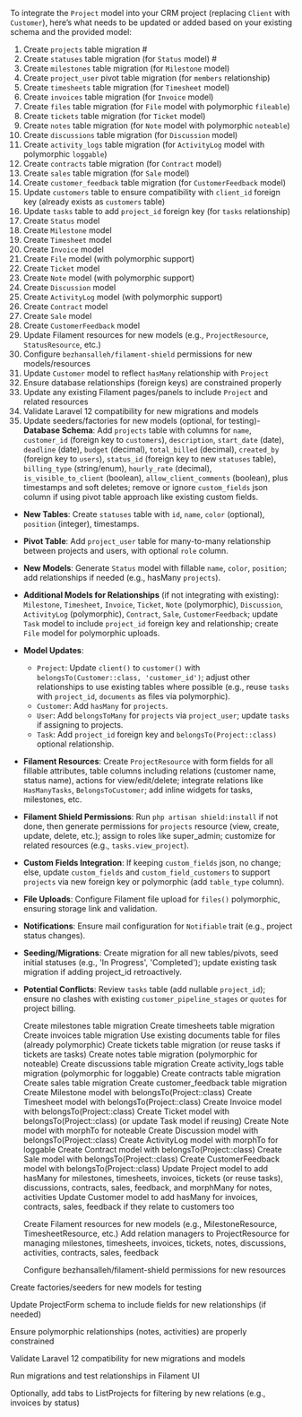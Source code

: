 To integrate the `Project` model into your CRM project (replacing `Client` with `Customer`), here’s what needs to be updated or added based on your existing schema and the provided model:

1. Create `projects` table migration #
2. Create `statuses` table migration (for `Status` model) #
3. Create `milestones` table migration (for `Milestone` model)
4. Create `project_user` pivot table migration (for `members` relationship)
5. Create `timesheets` table migration (for `Timesheet` model)
6. Create `invoices` table migration (for `Invoice` model)
7. Create `files` table migration (for `File` model with polymorphic `fileable`)
8. Create `tickets` table migration (for `Ticket` model)
9. Create `notes` table migration (for `Note` model with polymorphic `noteable`)
10. Create `discussions` table migration (for `Discussion` model)
11. Create `activity_logs` table migration (for `ActivityLog` model with polymorphic `loggable`)
12. Create `contracts` table migration (for `Contract` model)
13. Create `sales` table migration (for `Sale` model)
14. Create `customer_feedback` table migration (for `CustomerFeedback` model)
15. Update `customers` table to ensure compatibility with `client_id` foreign key (already exists as `customers` table)
16. Update `tasks` table to add `project_id` foreign key (for `tasks` relationship)
17. Create `Status` model
18. Create `Milestone` model
19. Create `Timesheet` model
20. Create `Invoice` model
21. Create `File` model (with polymorphic support)
22. Create `Ticket` model
23. Create `Note` model (with polymorphic support)
24. Create `Discussion` model
25. Create `ActivityLog` model (with polymorphic support)
26. Create `Contract` model
27. Create `Sale` model
28. Create `CustomerFeedback` model
29. Update Filament resources for new models (e.g., `ProjectResource`, `StatusResource`, etc.)
30. Configure `bezhansalleh/filament-shield` permissions for new models/resources
31. Update `Customer` model to reflect `hasMany` relationship with `Project`
32. Ensure database relationships (foreign keys) are constrained properly
33. Update any existing Filament pages/panels to include `Project` and related resources
34. Validate Laravel 12 compatibility for new migrations and models
35. Update seeders/factories for new models (optional, for testing)- **Database Schema**: Add `projects` table with columns for `name`, `customer_id` (foreign key to `customers`), `description`, `start_date` (date), `deadline` (date), `budget` (decimal), `total_billed` (decimal), `created_by` (foreign key to `users`), `status_id` (foreign key to new `statuses` table), `billing_type` (string/enum), `hourly_rate` (decimal), `is_visible_to_client` (boolean), `allow_client_comments` (boolean), plus timestamps and soft deletes; remove or ignore `custom_fields` json column if using pivot table approach like existing custom fields.

- **New Tables**: Create `statuses` table with `id`, `name`, `color` (optional), `position` (integer), timestamps.

- **Pivot Table**: Add `project_user` table for many-to-many relationship between projects and users, with optional `role` column.

- **New Models**: Generate `Status` model with fillable `name`, `color`, `position`; add relationships if needed (e.g., hasMany `projects`).

- **Additional Models for Relationships** (if not integrating with existing): `Milestone`, `Timesheet`, `Invoice`, `Ticket`, `Note` (polymorphic), `Discussion`, `ActivityLog` (polymorphic), `Contract`, `Sale`, `CustomerFeedback`; update `Task` model to include `project_id` foreign key and relationship; create `File` model for polymorphic uploads.

- **Model Updates**:
  - `Project`: Update `client()` to `customer()` with `belongsTo(Customer::class, 'customer_id')`; adjust other relationships to use existing tables where possible (e.g., reuse `tasks` with `project_id`, `documents` as files via polymorphic).
  - `Customer`: Add `hasMany` for `projects`.
  - `User`: Add `belongsToMany` for `projects` via `project_user`; update `tasks` if assigning to projects.
  - `Task`: Add `project_id` foreign key and `belongsTo(Project::class)` optional relationship.

- **Filament Resources**: Create `ProjectResource` with form fields for all fillable attributes, table columns including relations (customer name, status name), actions for view/edit/delete; integrate relations like `HasManyTasks`, `BelongsToCustomer`; add inline widgets for tasks, milestones, etc.

- **Filament Shield Permissions**: Run `php artisan shield:install` if not done, then generate permissions for `projects` resource (view, create, update, delete, etc.); assign to roles like super_admin; customize for related resources (e.g., `tasks.view_project`).

- **Custom Fields Integration**: If keeping `custom_fields` json, no change; else, update `custom_fields` and `custom_field_customers` to support `projects` via new foreign key or polymorphic (add `table_type` column).

- **File Uploads**: Configure Filament file upload for `files()` polymorphic, ensuring storage link and validation.

- **Notifications**: Ensure mail configuration for `Notifiable` trait (e.g., project status changes).

- **Seeding/Migrations**: Create migration for all new tables/pivots, seed initial statuses (e.g., 'In Progress', 'Completed'); update existing task migration if adding project_id retroactively.

- **Potential Conflicts**: Review `tasks` table (add nullable `project_id`); ensure no clashes with existing `customer_pipeline_stages` or `quotes` for project billing.



























    Create milestones table migration
    Create timesheets table migration
    Create invoices table migration
    Use existing documents table for files (already polymorphic)
    Create tickets table migration (or reuse tasks if tickets are tasks)
    Create notes table migration (polymorphic for noteable)
    Create discussions table migration
Create activity_logs table migration (polymorphic for loggable)
    Create contracts table migration
Create sales table migration
    Create customer_feedback table migration
    Create Milestone model with belongsTo(Project::class)
    Create Timesheet model with belongsTo(Project::class)
    Create Invoice model with belongsTo(Project::class)
    Create Ticket model with belongsTo(Project::class) (or update Task model if reusing)
    Create Note model with morphTo for noteable
    Create Discussion model with belongsTo(Project::class)
Create ActivityLog model with morphTo for loggable
    Create Contract model with belongsTo(Project::class)
Create Sale model with belongsTo(Project::class)
    Create CustomerFeedback model with belongsTo(Project::class)
    Update Project model to add hasMany for milestones, timesheets, invoices, tickets (or reuse tasks), discussions, contracts, sales, feedback, and morphMany for notes, activities
    Update Customer model to add hasMany for invoices, contracts, sales, feedback if they relate to customers too

    Create Filament resources for new models (e.g., MilestoneResource, TimesheetResource, etc.)
    Add relation managers to ProjectResource for managing milestones, timesheets, invoices, tickets, notes, discussions, activities, contracts, sales, feedback

    Configure bezhansalleh/filament-shield permissions for new resources

Create factories/seeders for new models for testing

Update ProjectForm schema to include fields for new relationships (if needed)

Ensure polymorphic relationships (notes, activities) are properly constrained

Validate Laravel 12 compatibility for new migrations and models

Run migrations and test relationships in Filament UI

Optionally, add tabs to ListProjects for filtering by new relations (e.g., invoices by status)
